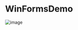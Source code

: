 # WinFormsDemo
![image](https://user-images.githubusercontent.com/70181406/167560890-a930badb-d230-457a-86bc-5cb298065c2f.png)
